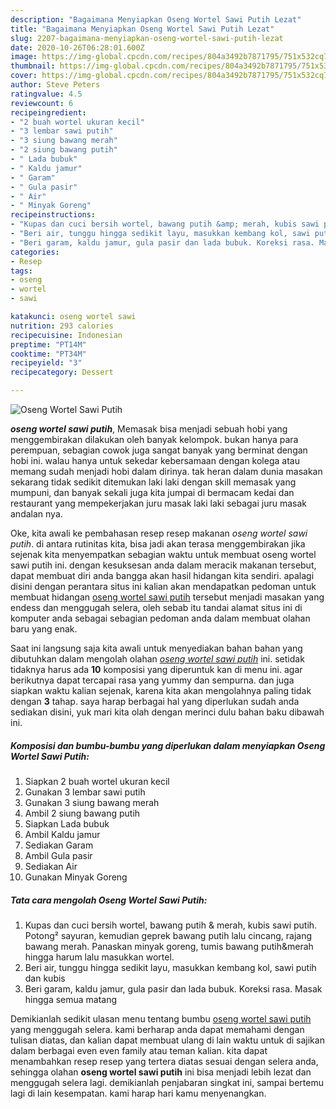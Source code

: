 ```yaml
---
description: "Bagaimana Menyiapkan Oseng Wortel Sawi Putih Lezat"
title: "Bagaimana Menyiapkan Oseng Wortel Sawi Putih Lezat"
slug: 2207-bagaimana-menyiapkan-oseng-wortel-sawi-putih-lezat
date: 2020-10-26T06:28:01.600Z
image: https://img-global.cpcdn.com/recipes/804a3492b7871795/751x532cq70/oseng-wortel-sawi-putih-foto-resep-utama.jpg
thumbnail: https://img-global.cpcdn.com/recipes/804a3492b7871795/751x532cq70/oseng-wortel-sawi-putih-foto-resep-utama.jpg
cover: https://img-global.cpcdn.com/recipes/804a3492b7871795/751x532cq70/oseng-wortel-sawi-putih-foto-resep-utama.jpg
author: Steve Peters
ratingvalue: 4.5
reviewcount: 6
recipeingredient:
- "2 buah wortel ukuran kecil"
- "3 lembar sawi putih"
- "3 siung bawang merah"
- "2 siung bawang putih"
- " Lada bubuk"
- " Kaldu jamur"
- " Garam"
- " Gula pasir"
- " Air"
- " Minyak Goreng"
recipeinstructions:
- "Kupas dan cuci bersih wortel, bawang putih &amp; merah, kubis sawi putih. Potong² sayuran, kemudian geprek bawang putih lalu cincang, rajang bawang merah. Panaskan minyak goreng, tumis bawang putih&amp;merah hingga harum lalu masukkan wortel."
- "Beri air, tunggu hingga sedikit layu, masukkan kembang kol, sawi putih dan kubis"
- "Beri garam, kaldu jamur, gula pasir dan lada bubuk. Koreksi rasa. Masak hingga semua matang"
categories:
- Resep
tags:
- oseng
- wortel
- sawi

katakunci: oseng wortel sawi 
nutrition: 293 calories
recipecuisine: Indonesian
preptime: "PT14M"
cooktime: "PT34M"
recipeyield: "3"
recipecategory: Dessert

---
```



![Oseng Wortel Sawi Putih](https://img-global.cpcdn.com/recipes/804a3492b7871795/751x532cq70/oseng-wortel-sawi-putih-foto-resep-utama.jpg)

<b><i>oseng wortel sawi putih</i></b>, Memasak bisa menjadi sebuah hobi yang menggembirakan dilakukan oleh banyak kelompok. bukan hanya para perempuan, sebagian cowok juga sangat banyak yang berminat dengan hobi ini. walau hanya untuk sekedar kebersamaan dengan kolega atau memang sudah menjadi hobi dalam dirinya. tak heran dalam dunia masakan sekarang tidak sedikit ditemukan laki laki dengan skill memasak yang mumpuni, dan banyak sekali juga kita jumpai di bermacam kedai dan restaurant yang mempekerjakan juru masak laki laki sebagai juru masak andalan nya.



Oke, kita awali ke pembahasan resep resep makanan <i>oseng wortel sawi putih</i>. di antara rutinitas kita, bisa jadi akan terasa menggembirakan jika sejenak kita menyempatkan sebagian waktu untuk membuat oseng wortel sawi putih ini. dengan kesuksesan anda dalam meracik makanan tersebut, dapat membuat diri anda bangga akan hasil hidangan kita sendiri. apalagi disini dengan perantara situs ini kalian akan mendapatkan pedoman untuk membuat hidangan <u>oseng wortel sawi putih</u> tersebut menjadi masakan yang endess dan menggugah selera, oleh sebab itu tandai alamat situs ini di komputer anda sebagai sebagian pedoman anda dalam membuat olahan baru yang enak.


Saat ini langsung saja kita awali untuk menyediakan bahan bahan yang dibutuhkan dalam mengolah olahan <u><i>oseng wortel sawi putih</i></u> ini. setidak tidaknya harus ada <b>10</b> komposisi yang diperuntuk kan di menu ini. agar berikutnya dapat tercapai rasa yang yummy dan sempurna. dan juga siapkan waktu kalian sejenak, karena kita akan mengolahnya paling tidak dengan <b>3</b> tahap. saya harap berbagai hal yang diperlukan sudah anda sediakan disini, yuk mari kita olah dengan merinci dulu bahan baku dibawah ini.

<!--inarticleads1-->

##### Komposisi dan bumbu-bumbu yang diperlukan dalam menyiapkan Oseng Wortel Sawi Putih:

1. Siapkan 2 buah wortel ukuran kecil
1. Gunakan 3 lembar sawi putih
1. Gunakan 3 siung bawang merah
1. Ambil 2 siung bawang putih
1. Siapkan  Lada bubuk
1. Ambil  Kaldu jamur
1. Sediakan  Garam
1. Ambil  Gula pasir
1. Sediakan  Air
1. Gunakan  Minyak Goreng




<!--inarticleads2-->

##### Tata cara mengolah Oseng Wortel Sawi Putih:

1. Kupas dan cuci bersih wortel, bawang putih &amp; merah, kubis sawi putih. Potong² sayuran, kemudian geprek bawang putih lalu cincang, rajang bawang merah. Panaskan minyak goreng, tumis bawang putih&amp;merah hingga harum lalu masukkan wortel.
1. Beri air, tunggu hingga sedikit layu, masukkan kembang kol, sawi putih dan kubis
1. Beri garam, kaldu jamur, gula pasir dan lada bubuk. Koreksi rasa. Masak hingga semua matang




Demikianlah sedikit ulasan menu tentang bumbu <u>oseng wortel sawi putih</u> yang menggugah selera. kami berharap anda dapat memahami dengan tulisan diatas, dan kalian dapat membuat ulang di lain waktu untuk di sajikan dalam berbagai even even family atau teman kalian. kita dapat menambahkan resep resep yang tertera diatas sesuai dengan selera anda, sehingga olahan <b>oseng wortel sawi putih</b> ini bisa menjadi lebih lezat dan menggugah selera lagi. demikianlah penjabaran singkat ini, sampai bertemu lagi di lain kesempatan. kami harap hari kamu menyenangkan.
